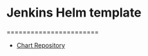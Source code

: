 # Jenkins Helm template
=======================
- [Chart Repository](https://github.com/helm/charts/tree/master/stable/jenkins)
